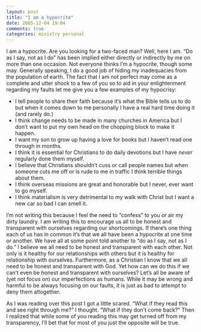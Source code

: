 ```yaml
---
layout: post
title: "I am a hypocrite"
date: 2005-12-04 19:04
comments: true
categories: ministry personal
---
```


I am a hypocrite.  Are you looking for a two-faced man?  Well, here I am.  &#8220;Do as I say, not as I do&#8221; has been implied either directly or indirectly by me on more than one occasion.  Not everyone thinks I&#8217;m a hypocrite, though some may.  Generally speaking, I do a good job of hiding my inadequacies from the population of earth.  The fact that I am not perfect may come as a complete and utter shock to a few of you so to aid in your enlightenment regarding my faults let me give you a few examples of my hypocrisy:

- I tell people to share their faith because it&#8217;s what the Bible tells us to do but when it comes down to me personally I have a real hard time doing it (and rarely do.)
- I think change needs to be made in many churches in America but I don&#8217;t want to put my own head on the chopping block to make it happen.
- I want my son to grow up having a love for books but I haven&#8217;t read one through in months.
- I think it is essential for Christians to do daily devotions but I have <em>never </em>regularly done them myself.
- I believe that Christians shouldn&#8217;t cuss or call people names but when someone cuts me off or is rude to me in traffic I think terrible things about them.
- I think overseas missions are great and honorable but I never, ever want to go myself.
- I think materialism is very detrimental to my walk with Christ but I want a new car so bad I can smell it.

I&#8217;m not writing this because I feel the need to &#8220;confess&#8221; to you or air my dirty laundry.  I am writing this to encourage us all to be honest and transparent with ourselves regarding our shortcomings.  If there&#8217;s one thing each of us has in common it&#8217;s that we all have been a hypocrite at one time or another.  We have all at some point told another to &#8220;do as I say, not as I do.&#8221;  I believe we all need to be honest and transparent with each other.  Not only is it healthy for our relationships with others but it is healthy for relationship with ourselves.  Furthermore, as a Christian I know that we all need to be honest and transparent with God.  Yet how can we do this if we can&#8217;t even be honest and transparent with ourselves?  Let&#8217;s all be aware of (yet not focus on) our imperfections as humans.  While it may be wrong and harmful to be always focusing on our faults, it is just as bad to attempt to deny them altogether.

As I was reading over this post I got a little scared.  &#8220;What if they read this and see right through me?&#8221;  I thought.  &#8220;What if they don&#8217;t come back?&#8221;  Then I realized that while some of you reading this may get turned off from my transparency, I&#8217;ll bet that for most of you just the opposite will be true.